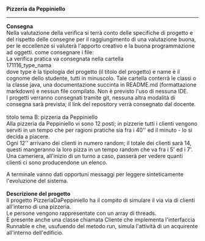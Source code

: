 <B> Pizzeria da Peppiniello </B> <HR>
<B> Consegna </B> <BR>
Nella valutazione della verifica si terrà conto delle specifiche di progetto e del rispetto delle consegne per il raggiungimento di una valutazione buona, per le eccellenze si valuterà l'apporto creativo e la buona programmazione ad oggetti.
come consegnare i file: <BR>
La verifica pratica va consegnata nella cartella <BR>
171116_type_nama <BR>
dove type è la tipologia del progetto (il titolo del progetto) e name è il cognome dello studente, tutti in minuscolo. Tale cartella conterrà le classi o la classe java, una documentazione succinta in README.md (formattazione markdown) e nessun file compilato. Non è previsto l'uso di nessuna IDE. <BR>
I progetti verranno consegnati tramite git, nessuna altra modalità di consegna sarà prevista; il link del repository verrà consegnato dal docente.
<BR> <BR>
titolo tema B: pizzeria da Peppiniello
<BR>
    Alla pizzeria da Peppiniello vi sono 12 posti; in pizzerie tutti i clienti vengono serviti in un tempo che per ragioni pratiche sia fra i 40'' ed il minuto - lo si decida a piacere. <BR>
    Ogni 12'' arrivano dei clienti in numero random; il totale dei clienti sarà 14, questi mangeranno la loro pizza in un tempo random che va fra i 5' ed i 7'. <BR>
    Una cameriera, all'inizio di un turno a caso, passerà per vedere quanti clienti ci sono producendone un elenco. <BR>


A terminale vanno dati opportuni messaggi per leggere sinteticamente l'evoluzione del sistema. <BR> <BR>
<B> Descrizione del progetto </B> <BR>
Il progetto PizzeriaDaPeppiniello ha il compito di simulare il via via di clienti all'interno di una pizzeria. <BR>
Le persone vengono rappresentate con un array di threads. <BR>
È presente anche una classe chiamata Cliente che implementa l'interfaccia Runnable e che, usufuendo del metodo run, simula l'attività di un acquirente all'interno dell'edificio.
